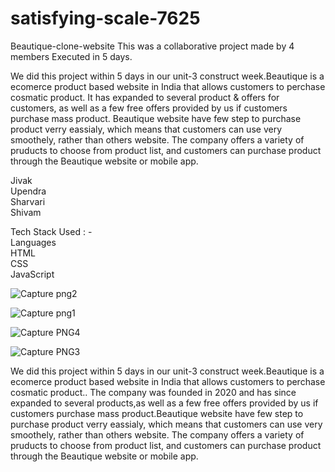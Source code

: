  # satisfying-scale-7625

 Beautique-clone-website
This was a collaborative project made by 4 members Executed in 5 days.

We did this project within 5 days in our unit-3 construct week.Beautique is a ecomerce product based website  in India that allows customers to perchase cosmatic product. It has expanded to several product & offers for customers, as well as a few free offers provided by us if customers purchase mass product. Beautique website have few step to purchase product verry eassialy, which means that customers can use very smoothely, rather than others website. The company offers a variety of pruducts to choose from product list, and customers can purchase product through the Beautique website or mobile app.

Jivak <br>
Upendra <br>
Sharvari <br>
Shivam <br>


Tech Stack Used : -<br>
Languages<br>
HTML<br>
CSS<br>
JavaScript<br>


 
![Capture png2](https://user-images.githubusercontent.com/112810287/221392779-3436afb6-cc73-4344-98e2-5ca234cc60c1.PNG)

![Capture png1](https://user-images.githubusercontent.com/112810287/221392771-22042591-737c-4f93-831a-98ebe09cde1c.PNG)

![Capture PNG4](https://user-images.githubusercontent.com/112810287/221392723-2de47c91-4b3e-48b5-8d73-541a80ab0b8e.PNG)

![Capture PNG3](https://user-images.githubusercontent.com/112810287/221392795-94c5d523-9464-49f3-9a60-2d610cad499d.PNG)






 We did this project within 5 days in our unit-3 construct week.Beautique is a ecomerce product based website  in India that allows customers to perchase cosmatic product.. The company was founded in 2020 and has since expanded to several products,as well as a few free offers provided by us if customers purchase mass product.Beautique website have few step to purchase product verry eassialy, which means that customers can use very smoothely, rather than others website. The company offers a variety of pruducts to choose from product list, and customers can purchase product through the Beautique website or mobile app.
